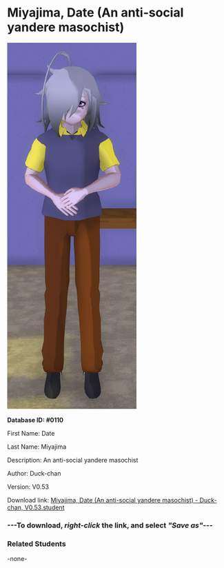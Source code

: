# Miyajima, Date (An anti-social yandere masochist)

<img src="../../Files/Images/Miyajima, Date (An anti-social yandere masochist).png" title="Miyajima, Date (An anti-social yandere masochist) - Duck-chan, V0.53">

**Database ID: #0110**

First Name: Date

Last Name: Miyajima

Description: An anti-social yandere masochist

Author: Duck-chan

Version: V0.53

Download link: <a href="https://raw.githubusercontent.com/Arbiter1223/Daigaku-Gurashi-Custom-Students/master/Files/Student%20Files/Miyajima%2C%20Date%20(An%20anti-social%20yandere%20masochist)%20-%20Duck-chan%2C%20V0.53.student">Miyajima, Date (An anti-social yandere masochist) - Duck-chan, V0.53.student</a>

### ---**To download, _right-click_ the link, and select _"Save as"_**---

### Related Students

-none-
